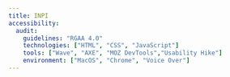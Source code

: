 ```yaml
---
title: INPI
accessibility:
  audit:
    guidelines: "RGAA 4.0"
    technologies: ["HTML", "CSS", "JavaScript"]
    tools: ["Wave", "AXE", "MOZ DevTools","Usability Hike"]
    environment: ["MacOS", "Chrome", "Voice Over"]
---
```

